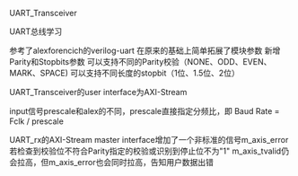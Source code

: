 UART_Transceiver

UART总线学习

参考了alexforencich的verilog-uart
在原来的基础上简单拓展了模块参数
新增Parity和Stopbits参数
可以支持不同的Parity校验（NONE、ODD、EVEN、MARK、SPACE)
可以支持不同长度的stopbit（1位、1.5位、2位）

UART_Transceiver的user interface为AXI-Stream

input信号prescale和alex的不同，prescale直接指定分频比，即 Baud Rate = Fclk / prescale

UART_rx的AXI-Stream master interface增加了一个非标准的信号m_axis_error
若检查到校验位不符合Parity指定的校验或识别到停止位不为"1"
m_axis_tvalid仍会拉高，但m_axis_error也会同时拉高，告知用户数据出错
